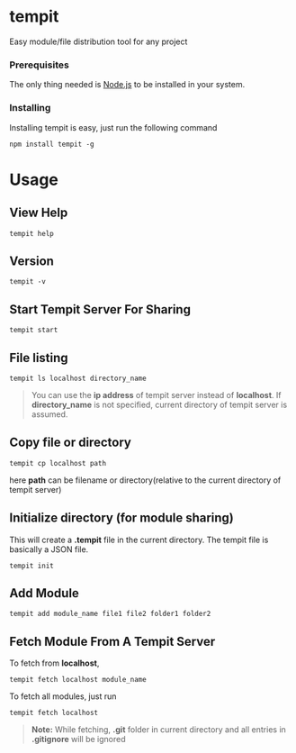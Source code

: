 # tempit
Easy module/file distribution tool for any project

### Prerequisites
The only thing needed is [Node.js](https://nodejs.org/) to be installed in your system.

### Installing
Installing tempit is easy, just run the following command

```
npm install tempit -g
```

# Usage
## View Help
```
tempit help
```

## Version
```
tempit -v
```

## Start Tempit Server For Sharing
```
tempit start
```

## File listing
```
tempit ls localhost directory_name
```
> You can use the **ip address** of tempit server instead of **localhost**.
> If **directory_name** is not specified, current directory of tempit server is assumed.

## Copy file or directory
```
tempit cp localhost path
```
here **path** can be filename or directory(relative to the current directory of tempit server)

## Initialize directory (for module sharing)
This will create a **.tempit** file in the current directory. The tempit file is basically a JSON file.
```
tempit init
```

## Add Module
```
tempit add module_name file1 file2 folder1 folder2
```

## Fetch Module From A Tempit Server
To fetch from **localhost**,
```
tempit fetch localhost module_name
```
To fetch all modules, just run
```
tempit fetch localhost
```
> **Note:** While fetching, **.git** folder in current directory and all entries in **.gitignore** will be ignored